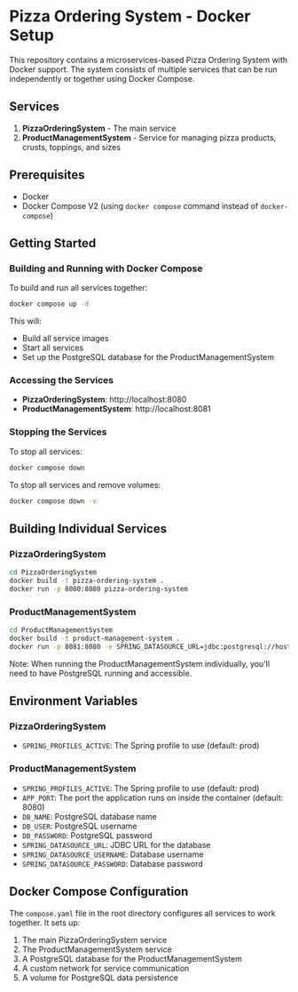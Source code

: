 # Pizza Ordering System - Docker Setup

This repository contains a microservices-based Pizza Ordering System with Docker support. The system consists of multiple services that can be run independently or together using Docker Compose.

## Services

1. **PizzaOrderingSystem** - The main service
2. **ProductManagementSystem** - Service for managing pizza products, crusts, toppings, and sizes

## Prerequisites

- Docker
- Docker Compose V2 (using `docker compose` command instead of `docker-compose`)

## Getting Started

### Building and Running with Docker Compose

To build and run all services together:

```bash
docker compose up -d
```

This will:
- Build all service images
- Start all services
- Set up the PostgreSQL database for the ProductManagementSystem

### Accessing the Services

- **PizzaOrderingSystem**: http://localhost:8080
- **ProductManagementSystem**: http://localhost:8081

### Stopping the Services

To stop all services:

```bash
docker compose down
```

To stop all services and remove volumes:

```bash
docker compose down -v
```

## Building Individual Services

### PizzaOrderingSystem

```bash
cd PizzaOrderingSystem
docker build -t pizza-ordering-system .
docker run -p 8080:8080 pizza-ordering-system
```

### ProductManagementSystem

```bash
cd ProductManagementSystem
docker build -t product-management-system .
docker run -p 8081:8080 -e SPRING_DATASOURCE_URL=jdbc:postgresql://host.docker.internal:5432/productdb product-management-system
```

Note: When running the ProductManagementSystem individually, you'll need to have PostgreSQL running and accessible.

## Environment Variables

### PizzaOrderingSystem
- `SPRING_PROFILES_ACTIVE`: The Spring profile to use (default: prod)

### ProductManagementSystem
- `SPRING_PROFILES_ACTIVE`: The Spring profile to use (default: prod)
- `APP_PORT`: The port the application runs on inside the container (default: 8080)
- `DB_NAME`: PostgreSQL database name
- `DB_USER`: PostgreSQL username
- `DB_PASSWORD`: PostgreSQL password
- `SPRING_DATASOURCE_URL`: JDBC URL for the database
- `SPRING_DATASOURCE_USERNAME`: Database username
- `SPRING_DATASOURCE_PASSWORD`: Database password

## Docker Compose Configuration

The `compose.yaml` file in the root directory configures all services to work together. It sets up:

1. The main PizzaOrderingSystem service
2. The ProductManagementSystem service
3. A PostgreSQL database for the ProductManagementSystem
4. A custom network for service communication
5. A volume for PostgreSQL data persistence
